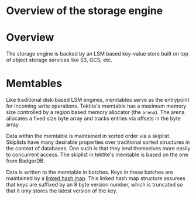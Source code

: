 # Overview of the storage engine
# Overview
The storage engine is backed by an LSM based key-value store built on top of object storage services like S3, GCS, etc.

# Memtables
Like traditional disk-based LSM engines, memtables serve as the entrypoint for incoming write operations.
Tektite's memtable has a maximum memory size controlled by a region based memory allocator (the `arena`).
The arena allocates a fixed size byte array and tracks entries via offsets in the byte array.

Data within the memtable is maintained in sorted order via a skiplist.
Skiplists have many desirable properties over traditional sorted structures in the context of databases.
One such is that they lend themselves more easily to concurrent access.
The skiplist in tektite's memtable is based on the one from BadgerDB.

Data is written to the memtable in batches. Keys in these batches are maintained by a [linked hash map](../mem/linked_kvmap.go).
This linked hash map structure assumes that keys are suffixed by an 8 byte version number, which is truncated so that
it only stores the latest version of the key.

